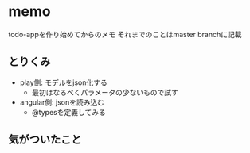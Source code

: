 # memo
todo-appを作り始めてからのメモ
それまでのことはmaster branchに記載

## とりくみ
* play側: モデルをjson化する
    - 最初はなるべくパラメータの少ないもので試す
* angular側: jsonを読み込む
    - @typesを定義してみる

## 気がついたこと
